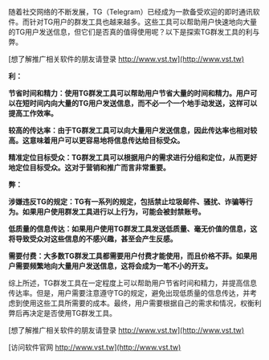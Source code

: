 随着社交网络的不断发展，TG（Telegram）已经成为一款备受欢迎的即时通讯软件。而针对TG用户的群发工具也越来越多。这些工具可以帮助用户快速地向大量的TG用户发送信息，但它们是否真的值得使用呢？以下是探索TG群发工具的利与弊。

[想了解推广相关软件的朋友请登录 http://www.vst.tw](http://www.vst.tw)

**利：**

**节省时间和精力：使用TG群发工具可以帮助用户节省大量的时间和精力。用户可以在短时间内向大量的TG用户发送信息，而不必一个一个地手动发送，这样可以提高工作效率。**

**较高的传达率：由于TG群发工具可以向大量用户发送信息，因此传达率也相对较高。这意味着用户可以更容易地将信息传达给目标受众。**

**精准定位目标受众：TG群发工具可以根据用户的需求进行分组和定位，从而更好地定位目标受众。这对于营销和推广而言非常重要。**

**弊：**

**涉嫌违反TG的规定：TG有一系列的规定，包括禁止垃圾邮件、骚扰、诈骗等行为。如果用户使用群发工具进行以上行为，可能会被封禁账号。**

**低质量的信息传达：如果用户使用TG群发工具发送低质量、毫无价值的信息，这将导致受众对这些信息的不感兴趣，甚至会产生反感。**

**需要付费：大多数TG群发工具都需要用户付费才能使用，而且价格不菲。如果用户需要频繁地向大量用户发送信息，这将会成为一笔不小的开支。**

综上所述，TG群发工具在一定程度上可以帮助用户节省时间和精力，并提高信息传达率。但是，用户需要注意遵守TG的规定，避免出现低质量的信息传达，并考虑到使用这些工具所需要的成本。最终，用户需要根据自己的需求和情况，权衡利弊后再决定是否使用TG群发工具。

[想了解推广相关软件的朋友请登录 http://www.vst.tw](http://www.vst.tw)


[访问软件官网 http://www.vst.tw](http://www.vst.tw)
